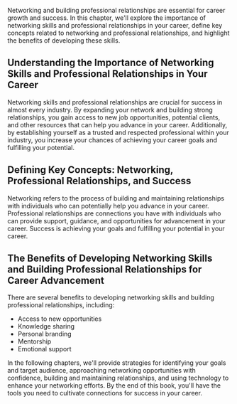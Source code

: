 
Networking and building professional relationships are essential for career growth and success. In this chapter, we'll explore the importance of networking skills and professional relationships in your career, define key concepts related to networking and professional relationships, and highlight the benefits of developing these skills.

Understanding the Importance of Networking Skills and Professional Relationships in Your Career
-----------------------------------------------------------------------------------------------

Networking skills and professional relationships are crucial for success in almost every industry. By expanding your network and building strong relationships, you gain access to new job opportunities, potential clients, and other resources that can help you advance in your career. Additionally, by establishing yourself as a trusted and respected professional within your industry, you increase your chances of achieving your career goals and fulfilling your potential.

Defining Key Concepts: Networking, Professional Relationships, and Success
--------------------------------------------------------------------------

Networking refers to the process of building and maintaining relationships with individuals who can potentially help you advance in your career. Professional relationships are connections you have with individuals who can provide support, guidance, and opportunities for advancement in your career. Success is achieving your goals and fulfilling your potential in your career.

The Benefits of Developing Networking Skills and Building Professional Relationships for Career Advancement
-----------------------------------------------------------------------------------------------------------

There are several benefits to developing networking skills and building professional relationships, including:

* Access to new opportunities
* Knowledge sharing
* Personal branding
* Mentorship
* Emotional support

In the following chapters, we'll provide strategies for identifying your goals and target audience, approaching networking opportunities with confidence, building and maintaining relationships, and using technology to enhance your networking efforts. By the end of this book, you'll have the tools you need to cultivate connections for success in your career.
